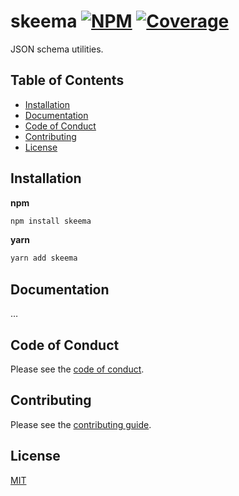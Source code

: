 # skeema [![NPM][npm-img]][npm-url] [![Coverage][cov-img]][cov-url]

JSON schema utilities.

## Table of Contents

*   [Installation](#installation)
*   [Documentation](#documentation)
*   [Code of Conduct](#code-of-conduct)
*   [Contributing](#contributing)
*   [License](#license)

## Installation

**npm**

```bash
npm install skeema
```

**yarn**

```bash
yarn add skeema
```

## Documentation

…

## Code of Conduct

Please see the [code of conduct](CODE_OF_CONDUCT.md).

## Contributing

Please see the [contributing guide](CONTRIBUTING.md).

## License

[MIT](LICENSE.md)

[cov-img]: https://img.shields.io/codecov/c/github/dogma-io/skeema.svg "Code Coverage"
[cov-url]: https://codecov.io/gh/dogma-io/skeema

[npm-img]: https://img.shields.io/npm/v/skeema.svg "NPM Version"
[npm-url]: https://www.npmjs.com/package/skeema
